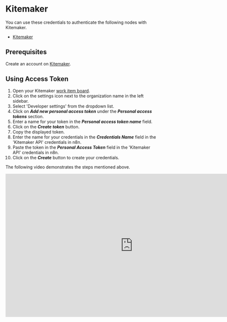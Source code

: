 # Kitemaker

You can use these credentials to authenticate the following nodes with Kitemaker.

- [Kitemaker](/integrations/nodes/n8n-nodes-base.kitemaker/)

## Prerequisites

Create an account on [Kitemaker](https://www.kitemaker.co/).

## Using Access Token

1. Open your Kitemaker [work item board](https://toil.kitemaker.co/).
2. Click on the settings icon next to the organization name in the left sidebar.
3. Select 'Developer settings' from the dropdown list.
4. Click on ***Add new personal access token*** under the ***Personal access tokens*** section.
5. Enter a name for your token in the ***Personal access token name*** field.
6. Click on the ***Create token*** button.
7. Copy the displayed token.
8. Enter the name for your credentials in the ***Credentials Name*** field in the 'Kitemaker API' credentials in n8n.
9. Paste the token in the ***Personal Access Token*** field in the 'Kitemaker API' credentials in n8n.
10. Click on the ***Create*** button to create your credentials.

The following video demonstrates the steps mentioned above.

<div class="video-container">
    <iframe width="840" height="472.5" src="https://www.youtube.com/embed/tzimtAX8OI0" frameborder="0" allow="accelerometer; autoplay; clipboard-write; encrypted-media; gyroscope; picture-in-picture" allowfullscreen></iframe>
</div>
